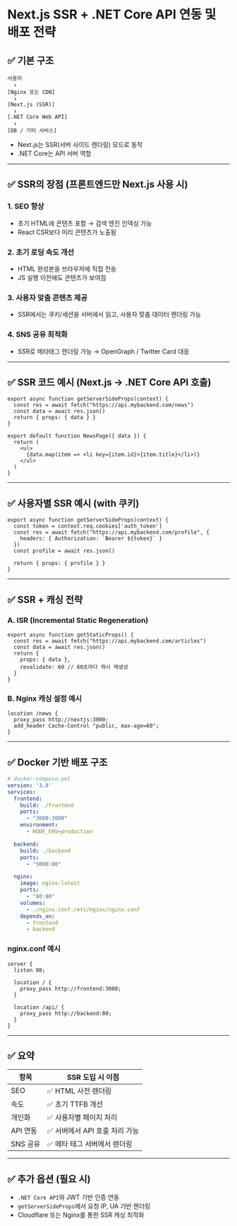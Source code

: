 
# Next.js SSR + .NET Core API 연동 및 배포 전략

## ✅ 기본 구조

```
사용자
  ↓
[Nginx 또는 CDN]
  ↓
[Next.js (SSR)]
  ↓
[.NET Core Web API]
  ↓
[DB / 기타 서비스]
```

- Next.js는 SSR(서버 사이드 렌더링) 모드로 동작
- .NET Core는 API 서버 역할

---

## ✅ SSR의 장점 (프론트엔드만 Next.js 사용 시)

### 1. SEO 향상
- 초기 HTML에 콘텐츠 포함 → 검색 엔진 인덱싱 가능
- React CSR보다 미리 콘텐츠가 노출됨

### 2. 초기 로딩 속도 개선
- HTML 완성본을 브라우저에 직접 전송
- JS 실행 이전에도 콘텐츠가 보여짐

### 3. 사용자 맞춤 콘텐츠 제공
- SSR에서는 쿠키/세션을 서버에서 읽고, 사용자 맞춤 데이터 렌더링 가능

### 4. SNS 공유 최적화
- SSR로 메타태그 렌더링 가능 → OpenGraph / Twitter Card 대응

---

## ✅ SSR 코드 예시 (Next.js → .NET Core API 호출)

```tsx
export async function getServerSideProps(context) {
  const res = await fetch("https://api.mybackend.com/news")
  const data = await res.json()
  return { props: { data } }
}
```

```tsx
export default function NewsPage({ data }) {
  return (
    <ul>
      {data.map(item => <li key={item.id}>{item.title}</li>)}
    </ul>
  )
}
```

---

## ✅ 사용자별 SSR 예시 (with 쿠키)

```tsx
export async function getServerSideProps(context) {
  const token = context.req.cookies['auth_token']
  const res = await fetch("https://api.mybackend.com/profile", {
    headers: { Authorization: `Bearer ${token}` }
  })
  const profile = await res.json()

  return { props: { profile } }
}
```

---

## ✅ SSR + 캐싱 전략

### A. ISR (Incremental Static Regeneration)

```tsx
export async function getStaticProps() {
  const res = await fetch("https://api.mybackend.com/articles")
  const data = await res.json()
  return {
    props: { data },
    revalidate: 60 // 60초마다 캐시 재생성
  }
}
```

### B. Nginx 캐싱 설정 예시

```nginx
location /news {
  proxy_pass http://nextjs:3000;
  add_header Cache-Control "public, max-age=60";
}
```

---

## ✅ Docker 기반 배포 구조

```yaml
# docker-compose.yml
version: '3.8'
services:
  frontend:
    build: ./frontend
    ports:
      - "3000:3000"
    environment:
      - NODE_ENV=production

  backend:
    build: ./backend
    ports:
      - "5000:80"

  nginx:
    image: nginx:latest
    ports:
      - "80:80"
    volumes:
      - ./nginx.conf:/etc/nginx/nginx.conf
    depends_on:
      - frontend
      - backend
```

### nginx.conf 예시

```nginx
server {
  listen 80;

  location / {
    proxy_pass http://frontend:3000;
  }

  location /api/ {
    proxy_pass http://backend:80;
  }
}
```

---

## ✅ 요약

| 항목 | SSR 도입 시 이점 |
|------|------------------|
| SEO | ✅ HTML 사전 렌더링 |
| 속도 | ✅ 초기 TTFB 개선 |
| 개인화 | ✅ 사용자별 페이지 처리 |
| API 연동 | ✅ 서버에서 API 호출 처리 가능 |
| SNS 공유 | ✅ 메타 태그 서버에서 렌더링 |

---

## ✅ 추가 옵션 (필요 시)

- `.NET Core API`와 JWT 기반 인증 연동
- `getServerSideProps`에서 요청 IP, UA 기반 렌더링
- Cloudflare 또는 Nginx를 통한 SSR 캐싱 최적화
